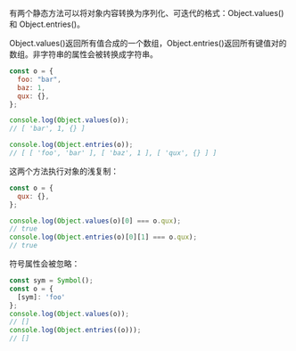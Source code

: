 有两个静态方法可以将对象内容转换为序列化、可迭代的格式：Object.values()和 Object.entries()。

Object.values()返回所有值合成的一个数组，Object.entries()返回所有键值对的数组。非字符串的属性会被转换成字符串。

```js
const o = {
  foo: "bar",
  baz: 1,
  qux: {},
};

console.log(Object.values(o));
// [ 'bar', 1, {} ]

console.log(Object.entries(o));
// [ [ 'foo', 'bar' ], [ 'baz', 1 ], [ 'qux', {} ] ]
```

这两个方法执行对象的浅复制：

````js
const o = {
  qux: {},
};

console.log(Object.values(o)[0] === o.qux);
// true
console.log(Object.entries(o)[0][1] === o.qux);
// true
````
符号属性会被忽略：
```js
const sym = Symbol();
const o = {
  [sym]: 'foo'
};
console.log(Object.values(o));
// []
console.log(Object.entries((o)));
// []
```